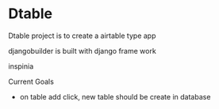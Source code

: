 # Dtable

Dtable project is to create a airtable type app

djangobuilder is built with django frame work

inspinia


Current Goals

- on table add click, new table should be create in database

